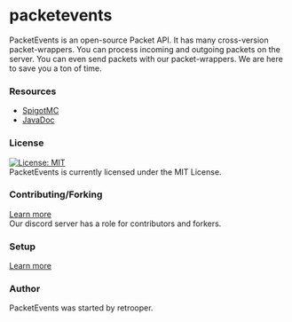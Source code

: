 # packetevents

PacketEvents is an open-source Packet API. It has many cross-version packet-wrappers. You can process incoming and outgoing packets on the server. You can even send packets with our packet-wrappers. We are here to save you a ton of time.

### Resources
* [SpigotMC](https://www.spigotmc.org/resources/packetevents-api.80279/)
* [JavaDoc](https://retrooper.github.io/packetevents)

### License
[![License: MIT](https://img.shields.io/badge/License-MIT-yellow.svg)](https://opensource.org/licenses/MIT)\
PacketEvents is currently licensed under the MIT License.

### Contributing/Forking
[Learn more](https://github.com/retrooper/packetevents/wiki/2.-Contributing-and-Forking)\
Our discord server has a role for contributors and forkers.

### Setup
[Learn more](https://github.com/retrooper/packetevents/wiki/1.-Setup)

### Author
PacketEvents was started by retrooper.
